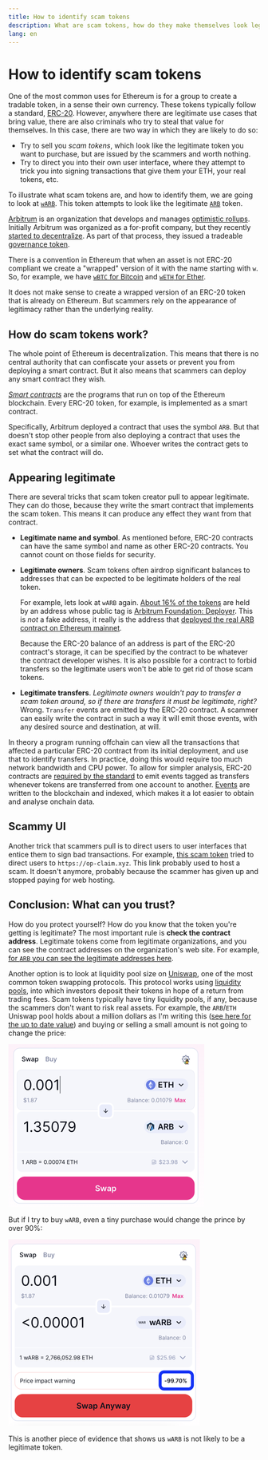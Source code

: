 ```yaml
---
title: How to identify scam tokens
description: What are scam tokens, how do they make themselves look legitimate, and how to detect them to avoid the scam.
lang: en
---
```


# How to identify scam tokens

One of the most common uses for Ethereum is for a group to create a tradable token, in a sense their own currency. These tokens typically follow a standard, [ERC-20](/developers/docs/standards/tokens/erc-20/). However, anywhere there are legitimate use cases that bring value, there are also criminals who try to steal that value for themselves. In this case, there are two way in which they are likely to do so:

- Try to sell you *scam tokens*, which look like the legitimate token you want to purchase, but are issued by the scammers and worth nothing.
- Try to direct you into their own user interface, where they attempt to trick you into signing transactions that give them your ETH, your real tokens, etc. 

To illustrate what scam tokens are, and how to identify them, we are going to look at [`wARB`](https://etherscan.io/token/0xb047c8032b99841713b8e3872f06cf32beb27b82). This token attempts to look like the legitimate [`ARB`](https://etherscan.io/address/0xb50721bcf8d664c30412cfbc6cf7a15145234ad1) token.

<ExpandableCard
title="What is `ARB`?"
contentPreview=''>

[Arbitrum](https://developer.arbitrum.io/intro/) is an organization that develops and manages [optimistic rollups](/developers/docs/scaling/optimistic-rollups/). Initially Arbitrum was organized as a for-profit company, but they recently [started to decentralize](https://arbitrumfoundation.medium.com/arbitrum-the-next-phase-of-decentralization-e7f8b37b5226). As part of that process, they issued a tradeable [governance token](/dao/#token-based-membership).

</ExpandableCard>

<ExpandableCard
title="Why is the scam token called `wARB`?"
contentPreview=''>
  
There is a convention in Ethereum that when an asset is not ERC-20 compliant we create a "wrapped" version of it with the name starting with `w`. So, for example, we have [`wBTC` for Bitcoin](https://wbtc.network/) and [`wETH` for Ether](https://cointelegraph.com/news/what-is-wrapped-ethereum-weth-and-how-does-it-work).
  
It does not make sense to create a wrapped version of an ERC-20 token that is already on Ethereum. But scammers rely on the appearance of legitimacy rather than the underlying reality.

</ExpandableCard>


## How do scam tokens work?

The whole point of Ethereum is decentralization. This means that there is no central authority that can confiscate your assets or prevent you from deploying a smart contract. But it also means that scammers can deploy any smart contract they wish.

<ExpandableCard
title="What are smart contracts?"
contentPreview=''>
  
[*Smart contracts*](/developers/docs/smart-contracts/) are the programs that run on top of the Ethereum blockchain. Every ERC-20 token, for example, is implemented as a smart contract.
  
</ExpandableCard>

Specifically, Arbitrum deployed a contract that uses the symbol `ARB`. But that doesn't stop other people from also deploying a contract that uses the exact same symbol, or a similar one. Whoever writes the contract gets to set what the contract will do.


## Appearing legitimate

There are several tricks that scam token creator pull to appear legitimate. They can do those, because they write the smart contract that implements the scam token. This means it can produce any effect they want from that contract.

- **Legitimate name and symbol**. As mentioned before, ERC-20 contracts can have the same symbol and name as other ERC-20 contracts. You cannot count on those fields for security.

- **Legitimate owners**. Scam tokens often airdrop significant balances to addresses that can be expected to be legitimate holders of the real token.

  For example, lets look at `wARB` again. [About 16% of the tokens](https://etherscan.io/token/0xb047c8032b99841713b8e3872f06cf32beb27b82?a=0x1c8db745abe3c8162119b9ef2c13864cd1fdd72f) are held by an address whose public tag is [Arbitrum Foundation: Deployer](https://etherscan.io/address/0x1c8db745abe3c8162119b9ef2c13864cd1fdd72f). This is *not* a fake address, it really is the address that [deployed the real ARB contract on Ethereum mainnet](https://etherscan.io/tx/0x242b50ab4fe9896cb0439cfe6e2321d23feede7eeceb31aa2dbb46fc06ed2670). 
  
  Because the ERC-20 balance of an address is part of the ERC-20 contract's storage, it can be specified by the contract to be whatever the contract developer wishes. It is also possible for a contract to forbid transfers so the legitimate users won't be able to get rid of those scam tokens.

- **Legitimate transfers**. *Legitimate owners wouldn't pay to transfer a scam token around, so if there are transfers it must be legitimate, right?* Wrong. `Transfer` events are emitted by the ERC-20 contract. A scammer can easily write the contract in such a way it will emit those events, with any desired source and destination, at will. 

<ExpandableCard
title="What are `Transfer` events?"
contentPreview=''>
  
In theory a program running offchain can view all the transactions that affected a particular ERC-20 contract from its initial deployment, and use that to identify transfers. In practice, doing this would require too much network bandwidth and CPU power. To allow for simpler analysis, ERC-20 contracts are [required by the standard](https://eips.ethereum.org/EIPS/eip-20#transfer-1) to emit events tagged as transfers whenever tokens are transferred from one account to another. [Events](https://docs.alchemy.com/docs/deep-dive-into-eth_getlogs#what-are-logs-or-events) are written to the blockchain and indexed, which makes it a lot easier to obtain and analyse onchain data.
  
</ExpandableCard>

## Scammy UI

Another trick that scammers pull is to direct users to user interfaces that entice them to sign bad transactions. For example, [this scam token](https://optimistic.etherscan.io/token/0x15992f382d8c46d667b10dc8456dc36651af1452) tried to direct users to `https://op-claim.xyz`. This link probably used to host a scam. It doesn't anymore, probably because the scammer has given up and stopped paying for web hosting.


## Conclusion: What can you trust?

How do you protect yourself? How do you know that the token you're getting is legitimate? The most important rule is **check the contract address**. Legitimate tokens come from legitimate organizations, and you can see the contract addresses on the organization's web site. For example, [for `ARB` you can see the legitimate addresses here](https://docs.arbitrum.foundation/deployment-addresses#token). 

Another option is to look at liquidity pool size on [Uniswap](https://uniswap.org/), one of the most common token swapping protocols. This protocol works using [liquidity pools](https://docs.uniswap.org/contracts/v2/concepts/core-concepts/pools), into which investors deposit their tokens in hope of a return from trading fees. Scam tokens typically have tiny liquidity pools, if any, because the scammers don't want to risk real assets. For example, the `ARB`/`ETH` Uniswap pool holds about a million dollars as I'm writing this ([see here for the up to date value](https://info.uniswap.org/#/pools/0x755e5a186f0469583bd2e80d1216e02ab88ec6ca)) and buying or selling a small amount is not going to change the price:

![Buying a legitimate token](./uniswap-real.png)

But if I try to buy `wARB`, even a tiny purchase would change the prince by over 90%:

![Buying a scam token](./uniswap-scam.png)

This is another piece of evidence that shows us `wARB` is not likely to be a legitimate token.
